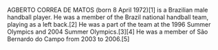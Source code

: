 AGBERTO CORREA DE MATOS (born 8 April 1972)[1] is a Brazilian male handball player. He was a member of the Brazil national handball team, playing as a left back.[2] He was a part of the team at the 1996 Summer Olympics and 2004 Summer Olympics.[3][4] He was a member of São Bernardo do Campo from 2003 to 2006.[5]

